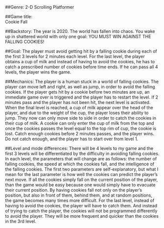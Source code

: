 ##Genre: 
2-D Scrolling Platformer

##Game title:  
Cookie Fall

##Backstory: 
The year is 2020. The world has fallen into chaos. You wake up in shattered world with only one goal: YOU MUST WIN AGAINST THE FALLING COOKIES!

##Goal: 
The player must avoid getting hit by a falling cookie during each of the first 3 levels for 2 minutes each level. For the last level, the player obtains a cup of milk and instead of having to avoid the cookies, he has to catch a prescribed number of cookies before time ends. If he can pass all 4 levels, the player wins the game. 

##Mechanics: 
The player is a human stuck in a world of falling cookies. The player can move left and right, as well as jump, in order to avoid the falling cookies. If the player gets hit by a cookie before two minutes are up, an immediate game over is triggered and the player has to restart the level. If 2 minutes pass and the player has not been hit, the next level is activated. When the final level is reached, a cup of milk appear over the head of the player, and due to the weight of the cup, the player loses their ability to jump. They now can only move side to side in order to catch the cookies in their cup of milk. A cookie can only enter the cup of milk from the top and once the cookies passes the level equal to the top rim of cup, the cookie is lost. Catch enough cookies before 2 minutes passes, and the player wins. Do not catch enough, and the player has to start over from level 1. 

##Level and mode differences: 
There will be 4 levels to my game and the first 3 levels will be differentiated by the difficulty in avoiding falling cookies. In each level, the parameters that will change are as follows: the number of falling cookies, the speed at which the cookies fall, and the intelligence of the falling cookies. The first two parameters are self-explanatory, but what I mean for the last parameter is how well the cookies can predict the player’s next move. If all the cookies simply fall on the current position of the player, than the game would be easy because one would simply have to evacuate their current position. By having cookies fall not only on the player’s position, but also in front of them, behind them, and at random positions, the game becomes many times more difficult. For the last level, instead of having to avoid the cookies, the player will have to catch them. And instead of trying to catch the player, the cookies will not be programmed differently to avoid the player. They will be more frequent and quicker than the cookies in the 3rd level.
